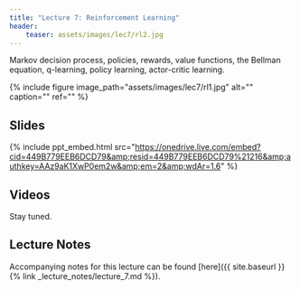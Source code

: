 ```yaml
---
title: "Lecture 7: Reinforcement Learning"
header:
    teaser: assets/images/lec7/rl2.jpg
---
```


Markov decision process, policies, rewards, value functions, the Bellman
equation, q-learning, policy learning, actor-critic learning.

{% include figure image_path="assets/images/lec7/rl1.jpg" alt="" caption="" ref="" %}

## Slides

{% include ppt_embed.html
src="https://onedrive.live.com/embed?cid=449B779EEB6DCD79&amp;resid=449B779EEB6DCD79%21216&amp;authkey=AAz9aK1XwP0em2w&amp;em=2&amp;wdAr=1.6" %}

## Videos

Stay tuned.

## Lecture Notes

Accompanying notes for this lecture can be found [here]({{ site.baseurl }}{% link _lecture_notes/lecture_7.md %}).

